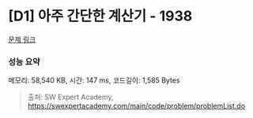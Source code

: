 # [D1] 아주 간단한 계산기 - 1938 

[문제 링크](https://swexpertacademy.com/main/code/problem/problemDetail.do?contestProbId=AV5PjsYKAMIDFAUq) 

### 성능 요약

메모리: 58,540 KB, 시간: 147 ms, 코드길이: 1,585 Bytes



> 출처: SW Expert Academy, https://swexpertacademy.com/main/code/problem/problemList.do